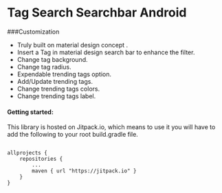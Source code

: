 # Tag Search Searchbar Android


###Customization

- Truly built on material design concept .
- Insert a Tag in material design search bar to enhance the filter.
- Change tag background.
- Change tag radius.
- Expendable trending tags option.
- Add/Update trending tags.
- Change trending tags colors.
- Change trending tags label.

#### Getting started:
This library is hosted on Jitpack.io, which means to use it you will have to add the following to your root build.gradle file.

```

allprojects {
	repositories {
		...
		maven { url "https://jitpack.io" }
	}
}
```
